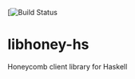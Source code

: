 [![Build Status](https://github.com/EarnestResearch/honeycomb-haskell/workflows/Test/badge.svg)

# libhoney-hs
Honeycomb client library for Haskell

